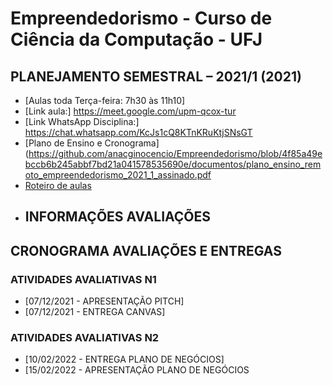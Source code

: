 # Empreendedorismo - Curso de Ciência da Computação - UFJ

## PLANEJAMENTO SEMESTRAL – 2021/1 (2021)

- [Aulas toda Terça-feira: 7h30 às 11h10]
- [Link aula:]  https://meet.google.com/upm-qcox-tur
- [Link WhatsApp Disciplina:] https://chat.whatsapp.com/KcJs1cQ8KTnKRuKtjSNsGT
- [Plano de Ensino e Cronograma](https://github.com/anacginocencio/Empreendedorismo/blob/4f85a49ebccb6b245abbf7bd21a041578535690e/documentos/plano_ensino_remoto_empreendedorismo_2021_1_assinado.pdf
- [Roteiro de aulas](documentos/roteiro.md)
- ##  INFORMAÇÕES AVALIAÇÕES

##  CRONOGRAMA AVALIAÇÕES E ENTREGAS

###  ATIVIDADES AVALIATIVAS N1

- [07/12/2021 - APRESENTAÇÃO PITCH]
- [07/12/2021 - ENTREGA CANVAS]

###  ATIVIDADES AVALIATIVAS N2

- [10/02/2022 - ENTREGA PLANO DE NEGÓCIOS]
- [15/02/2022 - APRESENTAÇÃO PLANO DE NEGÓCIOS
